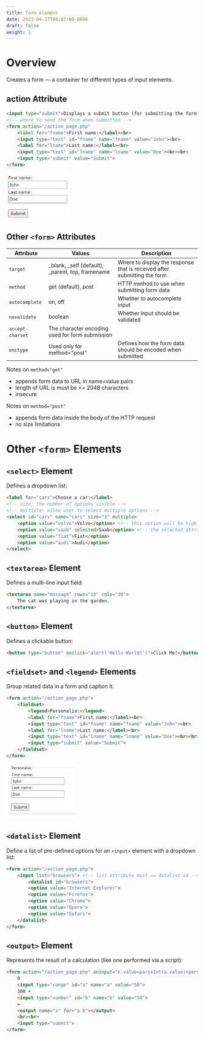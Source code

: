 ```yaml
---
title: form element
date: 2023-04-27T08:07:00-0600
draft: false
weight: 1
---
```


# Overview
Creates a form — a container for different types of input elements.

## action Attribute
```html
<input type="submit">Displays a submit button (for submitting the form)
<!-- where to send the form when submitted -->
<form action="/action_page.php" 
    <label for="fname">First name:</label><br>
    <input type="text" id="fname" name="fname" value="John"><br>
    <label for="lname">Last name:</label><br>
    <input type="text" id="lname" name="lname" value="Doe"><br><br>
    <input type="submit" value="Submit">
</form>
```
<img src="xHTML_Forms---form--Element-image1.png" style="width:1.74167in;height:1.28333in" />   

## Other `<form>` Attributes
| Attribute        | Values                                           | Description                                                              |
| ---------------- | ------------------------------------------------ | ------------------------------------------------------------------------ |
| `target`         | _blank, _self (default), _parent, top, framename | Where to display the response that is received after submitting the form |
| `method`         | get (default), post                              | HTTP method to use when submitting form data                             |
| `autocomplete`   | on, off                                          | Whether to autocomplete input                                            |
| `novalidate`     | boolean                                          | Whether input should be validated                                        |
| `accept-charset` | The character encoding used for form submission  |
| `enctype`        | Used only for method="post"                      | Defines how the form data should be encoded when submitted               |


Notes on `method="get"`
- appends form data to URL in name=value pairs
- length of URL is must be <= 2048 characters
- insecure

Notes on `method="post"`
- appends form data inside the body of the HTTP request
- no size limitations

# Other `<form>` Elements
## `<select>` Element
Defines a dropdown list:
```html
<label for="cars">Choose a car:</label>
<!-- size: the number of options visible -->
<!-- multiple: allow user to select multiple options -->
<select id="cars" name="cars" size="3" multiple> 
    <option value="volvo">Volvo</option> <!-- this option will be highlighted since its first -->
    <option value="saab" selected>Saab</option> <!-- the selected attribute would override the above -->
    <option value="fiat">Fiat</option>
    <option value="audi">Audi</option>
</select>
```

## `<textarea>` Element
Defines a multi-line input field:
```html
<textarea name="message" rows="10" cols="30">
    The cat was playing in the garden.
</textarea>
```

## `<button>` Element
Defines a clickable button:
```html
<button type="button" onclick="alert('Hello World!')">Click Me!</button>
```

## `<fieldset>` and `<legend>` Elements
Group related data in a form and caption it:
```html
<form action="/action_page.php">
    <fieldset>
        <legend>Personalia:</legend>
        <label for="fname">First name:</label><br>
        <input type="text" id="fname" name="fname" value="John"><br>
        <label for="lname">Last name:</label><br>
        <input type="text" id="lname" name="lname" value="Doe"><br><br>
        <input type="submit" value="Submit">
    </fieldset>
</form>
```
<img src="xHTML_Forms---form--Element-image2.png" style="width:1.88333in;height:1.5in" />  

## `<datalist>` Element
Define a list of pre-defined options for an `<input>` element with a dropdown list:
```html
<form action="/action_page.php">
    <input list="browsers"> <!-- list attribute must == datalist id -->
        <datalist id="browsers">
        <option value="Internet Explorer">
        <option value="Firefox">
        <option value="Chrome">
        <option value="Opera">
        <option value="Safari">
    </datalist>
</form>
```

## `<output>` Element
Represents the result of a calculation (like one performed via a script):
```html
<form action="/action_page.php" oninput="x.value=parseInt(a.value)+parseInt(b.value)">
    0
    <input type="range" id="a" name="a" value="50">
    100 +
    <input type="number" id="b" name="b" value="50">
    =
    <output name="x" for="a b"></output>
    <br><br>
    <input type="submit">
</form>
```
